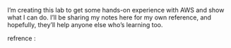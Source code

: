 I’m creating this lab to get some hands-on experience with AWS and show what I can do.
I’ll be sharing my notes here for my own reference, and hopefully, they’ll help anyone else who’s learning too.

refrence :



